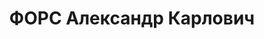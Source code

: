---
title: ФОРС Александр Карлович
description: "Прож.: Аз.ССР, г.Баку.\n Арестован в 1937\n Приговор: ВК ВС СССР, 11.10.1937\
  \ - ВМН.\n Расстрелян 12.10.1937 в г.Баку.\n *Жена - Форс-Бернштейн М.А. расстреляна.\n\
  \ Источники: Сталинский список от 03.10.1937 (Аз.ССР, Кат.1)"
---